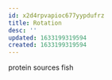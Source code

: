 ```yaml
---
id: x2d4rpvapioc677yypdufrz
title: Rotation
desc: ''
updated: 1633199319594
created: 1633199319594
---
```


protein sources
    fish
